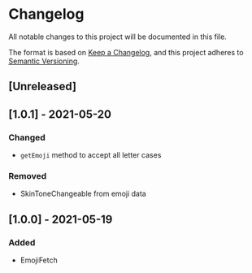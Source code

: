 # Changelog
All notable changes to this project will be documented in this file.

The format is based on [Keep a Changelog](https://keepachangelog.com/en/1.0.0/),
and this project adheres to [Semantic Versioning](https://semver.org/spec/v2.0.0.html).

## [Unreleased]

## [1.0.1] - 2021-05-20
### Changed
- `getEmoji` method to accept all letter cases

### Removed
- SkinToneChangeable from emoji data

## [1.0.0] - 2021-05-19
### Added
- EmojiFetch
